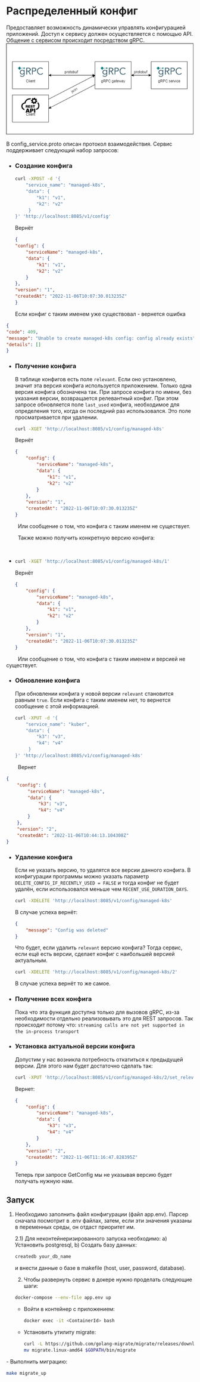 # Распределенный конфиг

Предоставляет возможность динамически управлять конфигурацией приложений.
Доступ к сервису должен осуществляется с помощью API.
Общение с сервисом  происходит посредством gRPC.
![](/images/diagram.png)

В config_service.proto описан протокол взаимодействия.
Сервис поддерживает следующий набор запросов:

- ### Создание конфига
  
  ```bash
  curl -XPOST -d '{
      "service_name": "managed-k8s",
      "data": {
          "k1": "v1",
          "k2": "v2"
       } 
  }' 'http://localhost:8085/v1/config'
  ```
  
  Вернёт
  
  ```json
  {
  "config": {
      "serviceName": "managed-k8s",
      "data": {
          "k1": "v1",
          "k2": "v2"
      }
  },
  "version": "1",
  "createdAt": "2022-11-06T10:07:30.013235Z"
  }
  ```
  
  Если конфиг с таким именем уже существовал - вернется ошибка  

```json
{
"code": 409,
"message": "Unable to create managed-k8s config: config already exists",
"details": []
}
```

- ### Получение конфига
  
  В таблице конфигов есть поле `relevant`. Если оно установлено, значит эта версия конфига используется приложением. Только одна версия конфига обозначена так. При запросе конфига по имени, без указания версии, возвращается релевантный конфиг. При этом запросе обновляется поле `last_used` конфига, необходимое для определения того, когда он последний раз использовался. Это поле просматривается при удалении.
  
  ```bash
  curl -XGET 'http://localhost:8085/v1/config/managed-k8s'
  ```
  
  Вернёт
  
  ```json
  {
      "config": {
          "serviceName": "managed-k8s",
          "data": {
              "k1": "v1",
              "k2": "v2"
          }
      },
      "version": "1",
      "createdAt": "2022-11-06T10:07:30.013235Z"
  }
  ```

        Или сообщение о том, что конфига с таким именем не существует.

        Также можно получить конкретную версию конфига:

        

* ```bash
  curl -XGET 'http://localhost:8085/v1/config/managed-k8s/1'
  ```
  
  Вернёт
  
  ```json
  {
      "config": {
          "serviceName": "managed-k8s",
          "data": {
              "k1": "v1",
              "k2": "v2"
          }
      },
      "version": "1",
      "createdAt": "2022-11-06T10:07:30.013235Z"
  }
  ```

        Или сообщение о том, что конфига с таким именем и версией не существует.

- ### Обновление конфига
  
  При обновлении конфига у новой версии `relevant` становится равным `true`.  Если конфига с таким именем нет, то вернется сообщение с этой информацией.
  
  ```bash
  curl -XPUT -d '{
      "service_name": "kuber",
      "data": {
          "k3": "v3",
          "k4": "v4"
       } 
  }' 'http://localhost:8085/v1/config/managed-k8s'
  ```

        Вернет        

```json
{
    "config": {
        "serviceName": "managed-k8s",
        "data": {
            "k3": "v3",
            "k4": "v4"
        }
    },
    "version": "2",
    "createdAt": "2022-11-06T10:44:13.104308Z"
}
```

- ### Удаление конфига
  
  Если не указать версию, то удалятся все версии данного конфига. В конфигурации программы можно указать параметр `DELETE_CONFIG_IF_RECENTLY_USED = FALSE` и тогда конфиг не будет удалён, если использовался меньше чем `RECENT_USE_DURATION_DAYS`.
  
  ```bash
  curl -XDELETE 'http://localhost:8085/v1/config/managed-k8s'
  ```
  
  В случае успеха вернёт:
  
  ```json
  {
      "message": "Config was deleted"
  }
  ```
  
  Что будет, если удалить `relevant` версию конфига? Тогда сервис, если ещё есть версии, сделает конфиг с наибольшей версией актуальным.
  
  ```bash
  curl -XDELETE 'http://localhost:8085/v1/config/managed-k8s/2'
  ```
  
  В случае успеха вернёт то же самое.

- ### Получение всех конфига
  
  Пока что эта функция доступна только  для вызовов gRPC, из-за необходимости отдельно реализовывать это для REST запросов. Так происходит потому что: `streaming calls are not yet supported in the in-process transport`

- ### Установка актуальной версии конфига
  
  Допустим у нас возникла потребность откатиться к предыдущей версии. Для этого нам будет достаточно сделать так:
  
  ```bash
  curl -XPUT 'http://localhost:8085/v1/config/managed-k8s/2/set_relevant'
  ```
  
  Вернет:
  
  ```json
  {
      "config": {
          "serviceName": "managed-k8s",
          "data": {
              "k3": "v3",
              "k4": "v4"
          }
      },
      "version": "2",
      "createdAt": "2022-11-06T11:16:47.828395Z"
  }
  ```
  
  Теперь при запросе GetConfig мы не указывая версию будет получать нужную нам.

## Запуск

1) Необходимо заполнить файл конфигурации (файл app.env). Парсер сначала посмотрит в .env файлах, затем, если эти значения указаны в переменных среды, он отдаст приоритет им.
   
    2.1) Для неконтейнеризированного запуска необходимо:
    a) Установить postgresql,
    b) Создать базу данных: 
   
   ```bash
   createdb your_db_name
   ```
   
    и внести данные о базе в makefile (host, user, password, database).
   
   2) Чтобы развернуть сервис в докере нужно проделать следующие шаги:   
   
   ```bash
   docker-compose --env-file app.env up
   ```
   
   - Войти в контейнер с приложением: 
     
     ```bash
     docker exec -it <ContainerId> bash
     ```
   
   - Установить утилиту migrate: 
     
     ```bash
     curl -L https://github.com/golang-migrate/migrate/releases/download/v4.14.1/migrate.linux-amd64.tar.gz | tar xvz
     mv migrate.linux-amd64 $GOPATH/bin/migrate
     ```

\-    Выполнить миграцию:

```bash
make migrate_up
```
